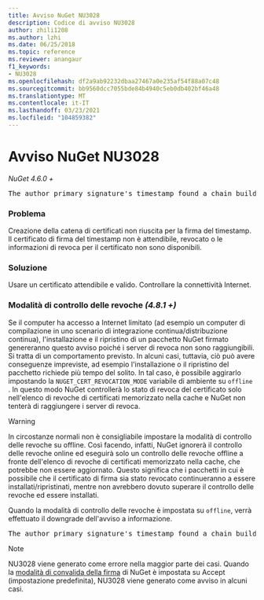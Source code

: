 ```yaml
---
title: Avviso NuGet NU3028
description: Codice di avviso NU3028
author: zhili1208
ms.author: lzhi
ms.date: 06/25/2018
ms.topic: reference
ms.reviewer: anangaur
f1_keywords:
- NU3028
ms.openlocfilehash: df2a9ab92232dbaa27467a0e235af54f88a07c48
ms.sourcegitcommit: bb9560dcc7055bde84b4940c5eb0db402bf46a48
ms.translationtype: MT
ms.contentlocale: it-IT
ms.lasthandoff: 03/23/2021
ms.locfileid: "104859382"
---
```

# <a name="nuget-warning-nu3028"></a>Avviso NuGet NU3028

*NuGet 4.6.0 +*

<pre>The author primary signature's timestamp found a chain building issue: The revocation function was unable to check revocation because the revocation server could not be reached. For more information, visit https://aka.ms/certificateRevocationMode</pre>

### <a name="issue"></a>Problema
Creazione della catena di certificati non riuscita per la firma del timestamp. Il certificato di firma del timestamp non è attendibile, revocato o le informazioni di revoca per il certificato non sono disponibili.

### <a name="solution"></a>Soluzione
Usare un certificato attendibile e valido. Controllare la connettività Internet.

### <a name="revocation-check-mode-481"></a>Modalità di controllo delle revoche *(4.8.1 +)*
Se il computer ha accesso a Internet limitato (ad esempio un computer di compilazione in uno scenario di integrazione continua/distribuzione continua), l'installazione e il ripristino di un pacchetto NuGet firmato genereranno questo avviso poiché i server di revoca non sono raggiungibili. Si tratta di un comportamento previsto.
In alcuni casi, tuttavia, ciò può avere conseguenze impreviste, ad esempio l'installazione o il ripristino del pacchetto richiede più tempo del solito. In tal caso, è possibile aggirarlo impostando la `NUGET_CERT_REVOCATION_MODE` variabile di ambiente su `offline` . In questo modo NuGet controllerà lo stato di revoca del certificato solo nell'elenco di revoche di certificati memorizzato nella cache e NuGet non tenterà di raggiungere i server di revoca.

> [!Warning]
> In circostanze normali non è consigliabile impostare la modalità di controllo delle revoche su offline. Così facendo, infatti, NuGet ignorerà il controllo delle revoche online ed eseguirà solo un controllo delle revoche offline a fronte dell'elenco di revoche di certificati memorizzato nella cache, che potrebbe non essere aggiornato. Questo significa che i pacchetti in cui è possibile che il certificato di firma sia stato revocato continueranno a essere installati/ripristinati, mentre non avrebbero dovuto superare il controllo delle revoche ed essere installati.

Quando la modalità di controllo delle revoche è impostata su `offline`, verrà effettuato il downgrade dell'avviso a informazione.

<pre>The author primary signature's timestamp found a chain building issue: The revocation function was unable to check revocation because the certificate is not available in the cached certificate revocation list and NUGET_CERT_REVOCATION_MODE environment variable has been set to offline. For more information, visit https://aka.ms/certificateRevocationMode.</pre>

> [!Note]
> NU3028 viene generato come errore nella maggior parte dei casi. Quando la [modalità di convalida della firma](../../consume-packages/installing-signed-packages.md#configure-package-signature-requirements) di NuGet è impostata su Accept (impostazione predefinita), NU3028 viene generato come avviso in alcuni casi.
